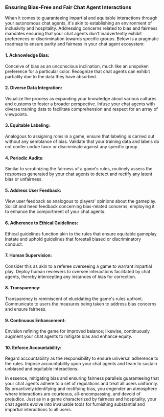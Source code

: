 ### Ensuring Bias-Free and Fair Chat Agent Interactions

When it comes to guaranteeing impartial and equitable interactions through your autonomous chat agents, it's akin to establishing an environment of inclusivity and hospitality. Addressing concerns related to bias and fairness mandates ensuring that your chat agents don't inadvertently exhibit preferences or discrimination towards specific groups. Below is a pragmatic roadmap to ensure parity and fairness in your chat agent ecosystem:

#### 1. Acknowledge Bias:

Conceive of bias as an unconscious inclination, much like an unspoken preference for a particular color. Recognize that chat agents can exhibit partiality due to the data they have absorbed.

#### 2. Diverse Data Integration:

Visualize the process as expanding your knowledge about various cultures and customs to foster a broader perspective. Infuse your chat agents with diverse training data to facilitate comprehension and respect for an array of viewpoints.

#### 3. Equitable Labeling:

Analogous to assigning roles in a game, ensure that labeling is carried out without any semblance of bias. Validate that your training data and labels do not confer undue favor or discriminate against any specific group.

#### 4. Periodic Audits:

Similar to scrutinizing the fairness of a game's rules, routinely assess the responses generated by your chat agents to detect and rectify any latent bias or unfairness.

#### 5. Address User Feedback:

View user feedback as analogous to players' opinions about the gameplay. Solicit and heed feedback concerning bias-related concerns, employing it to enhance the comportment of your chat agents.

#### 6. Adherence to Ethical Guidelines:

Ethical guidelines function akin to the rules that ensure equitable gameplay. Instate and uphold guidelines that forestall biased or discriminatory conduct.

#### 7. Human Supervision:

Consider this as akin to a referee overseeing a game to warrant impartial play. Deploy human reviewers to oversee interactions facilitated by chat agents, thereby intercepting any instances of bias for correction.

#### 8. Transparency:

Transparency is reminiscent of elucidating the game's rules upfront. Communicate to users the measures being taken to address bias concerns and ensure fairness.

#### 9. Continuous Enhancement:

Envision refining the game for improved balance; likewise, continuously augment your chat agents to mitigate bias and enhance equity.

#### 10. Enforce Accountability:

Regard accountability as the responsibility to ensure universal adherence to the rules. Impose accountability upon your chat agents and team to sustain unbiased and equitable interactions.

In essence, mitigating bias and ensuring fairness parallels guaranteeing that your chat agents adhere to a set of regulations and treat all users uniformly. By proactively identifying and rectifying bias, you engender an atmosphere where interactions are courteous, all-encompassing, and devoid of prejudice. Just as in a game characterized by fairness and hospitality, your chat agents evolve into invaluable tools for furnishing substantial and impartial interactions to all users.